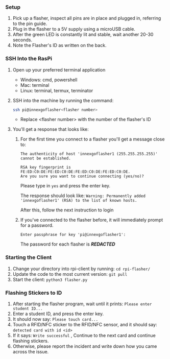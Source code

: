 ### Setup

1. Pick up a flasher, inspect all pins are in place and plugged in, referring to the pin guide.
2. Plug in the flasher to a 5V supply using a microUSB cable.
3. After the green LED is constantly lit and stable, wait another 20-30 seconds.
4. Note the Flasher's ID as written on the back.



### SSH Into the RasPi

1. Open up your preferred terminal application

   - Windows: cmd, powershell
   - Mac: terminal
   - Linux: terminal, termux, terminator

2. SSH into the machine by running the command:
   ```bash
   ssh pi@innexgoflasher<flasher number>
   ```

   - Replace \<flasher number> with the number of the flasher's ID

3. You'll get a response that looks like:

   1. For the first time you connect to a flasher you'll get a message close to:

      ```
      The authenticity of host 'innexgoflasher1 (255.255.255.255)' cannot be established.
      
      RSA key fingerprint is FE:ED:C0:DE:FE:ED:C0:DE:FE:ED:C0:DE:FE:ED:C0:DE.
      Are you sure you want to continue connecting (yes/no)?
      ```

      Please type in `yes` and press the enter key.

      The response should look like: `Warning: Permanently added 'innexgoflasher1' (RSA) to the list of known hosts.`

      After this, follow the next instruction to login

   2. If you've connected to the flasher before, it will immediately prompt for a password.

      `Enter passphrase for key 'pi@innexgoflasher1':`

      The password for each flasher is ***REDACTED***




### Starting the Client

1. Change your directory into rpi-client by running: `cd rpi-flasher/`
2. Update the code to the most current version: `git pull`
3. Start the client: `python3 flasher.py`



### Flashing Stickers to ID

1. After starting the flasher program, wait until it prints: `Please enter student ID...`
2. Enter a student ID, and press the enter key.
3. It should now say: `Please touch card...`
4. Touch a RFID/NFC sticker to the RFID/NFC sensor, and it should say: `detected card with id <id>`
5. If it says: `Write successful` , Continue to the next card and continue flashing stickers.
6. Otherwise, please report the incident and write down how you came across the issue.